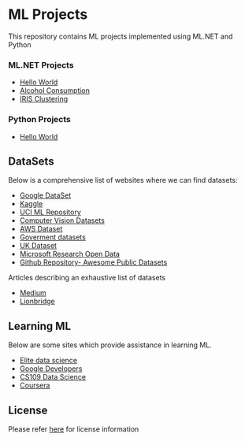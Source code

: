 # ML Projects
This repository contains ML projects implemented using ML.NET and Python

### ML.NET Projects
* [Hello World ](https://github.com/JDSRAO/Analytics-ML/tree/master/ML.NET/Samples/HelloWorld)
* [Alcohol Consumption](https://github.com/JDSRAO/Analytics-ML/tree/master/ML.NET/Samples/Alcohol.Consumption)
* [IRIS Clustering](https://github.com/JDSRAO/Analytics-ML/tree/master/ML.NET/Samples/IrisFlowers.Clustering)


### Python Projects
* [Hello World](https://github.com/JDSRAO/Analytics-ML/tree/master/Python/Samples/hw)

## DataSets
Below is a comprehensive list of websites where we can find datasets:
* [Google DataSet](https://toolbox.google.com/datasetsearch)
* [Kaggle](https://www.kaggle.com/)
* [UCI ML Repository](http://mlr.cs.umass.edu/ml/)
* [Computer Vision Datasets](https://www.visualdata.io/)
* [AWS Dataset](https://registry.opendata.aws/)
* [Goverment datasets](https://www.data.gov/)
* [UK Dataset](https://www.ukdataservice.ac.uk/)
* [Microsoft Research Open Data](https://msropendata.com/)
* [Github Repository- Awesome Public Datasets](https://github.com/awesomedata/awesome-public-datasets)


Articles describing an exhaustive list of datasets
* [Medium](https://medium.com/towards-artificial-intelligence/the-50-best-public-datasets-for-machine-learning-d80e9f030279)
* [Lionbridge](https://lionbridge.ai/datasets/the-50-best-free-datasets-for-machine-learning/)

## Learning ML
Below are some sites which provide assistance in learning ML.
* [Elite data science](https://elitedatascience.com/learn-machine-learning#table-of-contents)
* [Google Developers](https://developers.google.com/machine-learning/crash-course/ml-intro)
* [CS109 Data Science](http://cs109.github.io/2015/)
* [Coursera](https://coursera.org/learn/machine-learning/home/welcome)



## License
Please refer [here](LICENSE) for license information
